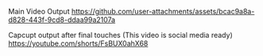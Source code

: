 Main Video Output
https://github.com/user-attachments/assets/bcac9a8a-d828-443f-9cd8-ddaa99a2107a


Capcupt output after final touches (This video is social media ready)
https://youtube.com/shorts/FsBUX0ahX68

